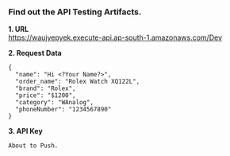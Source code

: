 ### Find out the API Testing Artifacts.


<b>1. URL</b>  
  https://waujyepyek.execute-api.ap-south-1.amazonaws.com/Dev

<b>2. Request Data</b>

```
{
  "name": "Hi <?Your Name?>",
  "order_name": "Rolex Watch XQ122L",
  "brand": "Rolex",
  "price": "$1200",
  "category": "WAnalog",
  "phoneNumber": "1234567890"
}
```

<b>3. API Key</b>

```
About to Push.
```

